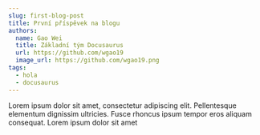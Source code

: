 ```yaml
---
slug: first-blog-post
title: První příspěvek na blogu
authors:
  name: Gao Wei
  title: Základní tým Docusaurus
  url: https://github.com/wgao19
  image_url: https://github.com/wgao19.png
tags:
  - hola
  - docusaurus
---
```


Lorem ipsum dolor sit amet, consectetur adipiscing elit. Pellentesque elementum dignissim ultricies. Fusce rhoncus ipsum tempor eros aliquam consequat. Lorem ipsum dolor sit amet
